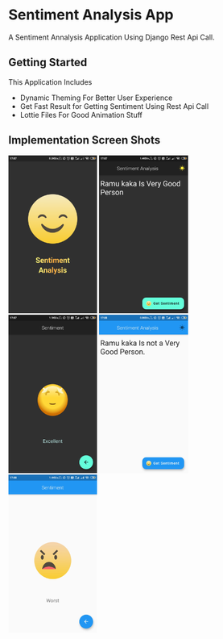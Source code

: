 # Sentiment Analysis App

A Sentiment Annalysis Application Using Django Rest Api Call.

## Getting Started

This Application Includes 
- Dynamic Theming For Better User Experience
- Get Fast Result for Getting Sentiment Using Rest Api Call
- Lottie Files For Good Animation Stuff

## Implementation Screen Shots 


<img src="https://raw.githubusercontent.com/Tirth7545/sentiment_analysis/master/Images/ss5.jpg" height="35%" width="35%"  />
 <img src="https://raw.githubusercontent.com/Tirth7545/sentiment_analysis/master/Images/ss1.jpg" height="35%" width="35%"  /> <img src="https://raw.githubusercontent.com/Tirth7545/sentiment_analysis/master/Images/ss7.jpg" height="35%" width="35%"  /> 
<img src="https://raw.githubusercontent.com/Tirth7545/sentiment_analysis/master/Images/ss6.jpg" height="35%" width="35%"  /> <img src="https://raw.githubusercontent.com/Tirth7545/sentiment_analysis/master/Images/ss2.jpg"   height="35%" width="35%"  />

